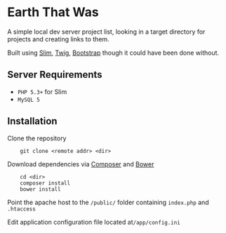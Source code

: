 # Earth That Was

A simple local dev server project list, looking in a target directory for projects and creating links to them.

Built using [Slim](http://slimframework.com), [Twig](http://twig.sensiolabs.org/), [Bootstrap](http://getbootstrap.com) though it could have been done without.

## Server Requirements
+ `PHP 5.3+`  for Slim
+ `MySQL 5`

## Installation

Clone the repository

        git clone <remote addr> <dir>

Download dependencies via [Composer](http://getcomposer.org) and [Bower](http://bower.io)

        cd <dir>
        composer install
        bower install

Point the apache host to the `/public/` folder containing `index.php` and `.htaccess`


Edit application configuration file located at`/app/config.ini`

